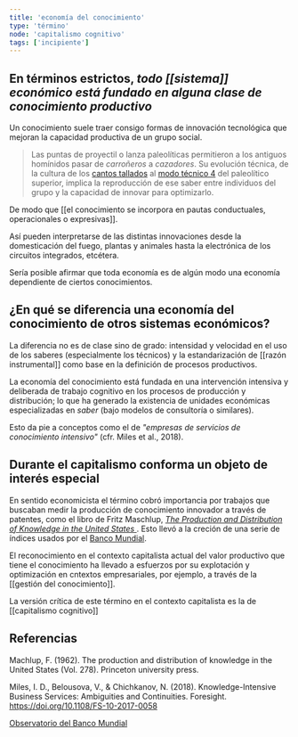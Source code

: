 ```yaml
---
title: 'economía del conocimiento'
type: 'término'
node: 'capitalismo cognitivo'
tags: ['incipiente']
---
```


## En términos estrictos, *todo [[sistema]] económico está fundado en alguna clase de conocimiento productivo*

Un conocimiento suele traer consigo formas de innovación tecnológica que mejoran la capacidad productiva de un grupo social.

> Las puntas de proyectil o lanza paleolíticas permitieron a los antiguos homínidos pasar de *carroñeros* a *cazadores*. Su evolución técnica, de la cultura de los [cantos tallados](https://es.wikipedia.org/wiki/Canto_tallado) al [modo técnico 4](http://roble.pntic.mec.es/fpef0013/prehistoriaparaprincipiantes/Modo%204.html) del paleolítico superior, implica la reproducción de ese saber entre individuos del grupo y la capacidad de innovar para optimizarlo.

De modo que [[el conocimiento se incorpora en pautas conductuales, operacionales o expresivas]].

Así pueden interpretarse de las distintas innovaciones desde la domesticación del fuego, plantas y animales hasta la electrónica de los circuitos integrados, etcétera.

Sería posible afirmar que toda economía es de algún modo una economía dependiente de ciertos conocimientos.

## ¿En qué se diferencia una economía del conocimiento de otros sistemas económicos?

La diferencia no es de clase sino de grado: intensidad y velocidad en el uso de los saberes (especialmente los técnicos) y la estandarización de [[razón instrumental]] como base en la definición de procesos productivos.

La economía del conocimiento está fundada en una intervención intensiva y deliberada de trabajo cognitivo en los procesos de producción y distribución; lo que ha generado la existencia de unidades económicas especializadas en *saber* (bajo modelos de consultoría o similares).

Esto da pie a conceptos como el de *"empresas de servicios de conocimiento intensivo"* (cfr. Miles et al., 2018).

## Durante el capitalismo conforma un objeto de interés especial

En sentido economicista el término cobró importancia por trabajos que buscaban medir la producción de conocimiento innovador a través de patentes, como el libro de Fritz Maschlup, *[The Production and Distribution of Knowledge in the United States ](https://press.princeton.edu/books/paperback/9780691003566/the-production-and-distribution-of-knowledge-in-the-united-states)*. Esto llevó a la creción de una serie de índices usados por el [Banco Mundial](http://www.observatorioabaco.es/post_conocimiento/banco_mundial).

El reconocimiento en el contexto capitalista actual del valor productivo que tiene el conocimiento ha llevado a esfuerzos por su explotación y optimización en cntextos empresariales, por ejemplo, a través de la [[gestión del conocimiento]].

La versión crítica de este término en el contexto capitalista es la de [[capitalismo cognitivo]]

## Referencias

Machlup, F. (1962). The production and distribution of knowledge in the United States (Vol. 278). Princeton university press.

Miles, I. D., Belousova, V., & Chichkanov, N. (2018). Knowledge-Intensive Business Services: Ambiguities and Continuities. Foresight. https://doi.org/10.1108/FS-10-2017-0058

[Observatorio del Banco Mundial](http://www.observatorioabaco.es/post_conocimiento/banco_mundial)